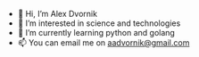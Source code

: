 - 👋 Hi, I’m Alex Dvornik
- 👀 I’m interested in science and technologies
- 🌱 I’m currently learning python and golang
- 📫 You can email me on aadvornik@gmail.com

<!---
ADv0rnik/ADv0rnik is a ✨ special ✨ repository because its `README.md` (this file) appears on your GitHub profile.
You can click the Preview link to take a look at your changes.
--->
